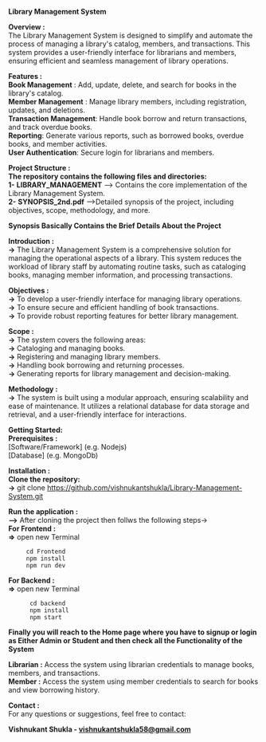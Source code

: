 **Library Management System**  


**Overview :**  
The Library Management System is designed to simplify and automate the process of managing a library's catalog, members, and transactions. This system provides a user-friendly interface for librarians and members, ensuring efficient and seamless management of library operations.  

**Features :**  
  **Book Management** : Add, update, delete, and search for books in the library's catalog.  
  **Member Management** : Manage library members, including registration, updates, and deletions.  
  **Transaction Management**: Handle book borrow and return transactions, and track overdue books.  
  **Reporting**: Generate various reports, such as borrowed books, overdue books, and member activities.  
  **User Authentication**: Secure login for librarians and members.  

**Project Structure :**  
  **The repository contains the following files and directories:**  
    **1-** **LIBRARY_MANAGEMENT**  --> Contains the core implementation of the Library Management System.  
    **2-** **SYNOPSIS_2nd.pdf** -->Detailed synopsis of the project, including objectives, scope, methodology, and more.  

    
**Synopsis Basically Contains the Brief Details About the Project**

  **Introduction :**    
      **->** The Library Management System is a comprehensive solution for managing the operational aspects of a library. This system reduces the workload of library staff by automating routine tasks, such as 
        cataloging books, managing member information, and processing transactions.  

  **Objectives :**    
    **->** To develop a user-friendly interface for managing library operations.  
    **->** To ensure secure and efficient handling of book transactions.  
    **->** To provide robust reporting features for better library management.  


  **Scope :**  
    **->** The system covers the following areas:  
    **->** Cataloging and managing books.  
    **->** Registering and managing library members.  
    **->** Handling book borrowing and returning processes.  
    **->** Generating reports for library management and decision-making.  


  **Methodology :**  
    **->** The system is built using a modular approach, ensuring scalability and ease of maintenance. It utilizes a relational database for data storage and retrieval, and a user-friendly interface for interactions.  

  **Getting Started:**     
    **Prerequisites :**      
      [Software/Framework] (e.g. Nodejs)  
      [Database] (e.g. MongoDb)  


  **Installation :**  
    **Clone the repository:**    
      **->** git clone https://github.com/vishnukantshukla/Library-Management-System.git  
  

  **Run the application :**  
    **-->** After cloning the project then follws the following steps->   
   **For Frontend :**  
      **=>** open new Terminal 
      
         cd Frontend  
         npm install  
         npm run dev  
       
   **For Backend :**  
      **=>** open new Terminal  
      
          cd backend    
          npm install  
          npm start       
         
**Finally you will reach to the Home page where you have to signup or login as Either Admin or Student and then check all the Functionality of the System**  
      
**Librarian :** Access the system using librarian credentials to manage books, members, and transactions.  
**Member :** Access the system using member credentials to search for books and view borrowing history.  

**Contact :**  
For any questions or suggestions, feel free to contact:  

**Vishnukant Shukla - vishnukantshukla58@gmail.com**  
